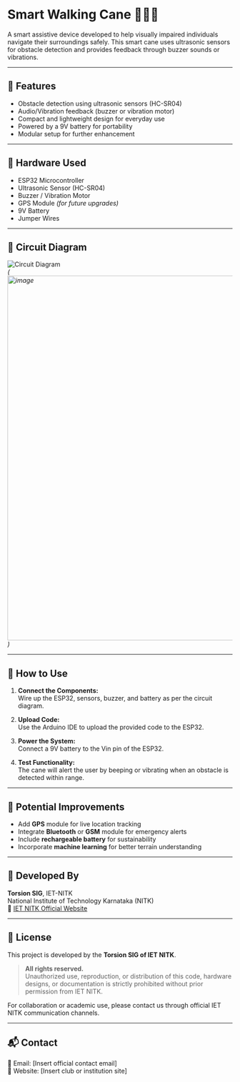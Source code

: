 # Smart Walking Cane 🚶‍♂️🦯

A smart assistive device developed to help visually impaired individuals navigate their surroundings safely. This smart cane uses ultrasonic sensors for obstacle detection and provides feedback through buzzer sounds or vibrations.

---

## 🔧 Features

- Obstacle detection using ultrasonic sensors (HC-SR04)
- Audio/Vibration feedback (buzzer or vibration motor)
- Compact and lightweight design for everyday use
- Powered by a 9V battery for portability
- Modular setup for further enhancement

---

## 🧰 Hardware Used

- ESP32 Microcontroller  
- Ultrasonic Sensor (HC-SR04)  
- Buzzer / Vibration Motor  
- GPS Module *(for future upgrades)*  
- 9V Battery  
- Jumper Wires  

---

## 🔌 Circuit Diagram

![Circuit Diagram](circuitdiagram)  
*(<img width="1225" height="817" alt="image" src="https://github.com/user-attachments/assets/bd5fbeed-dc21-4145-b2a1-05fad344e750" />
)*

---

## 🚀 How to Use

1. **Connect the Components:**  
   Wire up the ESP32, sensors, buzzer, and battery as per the circuit diagram.

2. **Upload Code:**  
   Use the Arduino IDE to upload the provided code to the ESP32.

3. **Power the System:**  
   Connect a 9V battery to the Vin pin of the ESP32.

4. **Test Functionality:**  
   The cane will alert the user by beeping or vibrating when an obstacle is detected within range.

---

## 🌟 Potential Improvements

- Add **GPS** module for live location tracking  
- Integrate **Bluetooth** or **GSM** module for emergency alerts  
- Include **rechargeable battery** for sustainability  
- Incorporate **machine learning** for better terrain understanding

---

## 🏫 Developed By

**Torsion SIG**, IET-NITK  
National Institute of Technology Karnataka (NITK)  
🔗 [IET NITK Official Website](https://www.nitk.ac.in)

---

## 📜 License

This project is developed by the **Torsion SIG of IET NITK**.

> **All rights reserved.**  
> Unauthorized use, reproduction, or distribution of this code, hardware designs, or documentation is strictly prohibited without prior permission from IET NITK.

For collaboration or academic use, please contact us through official IET NITK communication channels.

---

## 📬 Contact

📧 Email: [Insert official contact email]  
🔗 Website: [Insert club or institution site]  
